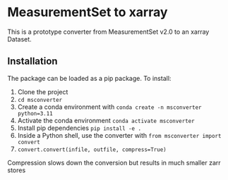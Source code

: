 # MeasurementSet to xarray

This is a prototype converter from MeasurementSet v2.0 to an xarray Dataset.

## Installation

The package can be loaded as a pip package. To install:

1) Clone the project
2) `cd msconverter`
3) Create a conda environment with `conda create -n msconverter python=3.11`
4) Activate the conda environment `conda activate msconverter`
5) Install pip dependencies `pip install -e .`
6) Inside a Python shell, use the converter with `from msconverter import convert`
7) `convert.convert(infile, outfile, compress=True)`


Compression slows down the conversion but results in much smaller zarr stores
